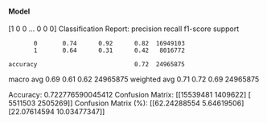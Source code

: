 #### Model
[1 0 0 ... 0 0 0]
Classification Report:
              precision    recall  f1-score   support

           0       0.74      0.92      0.82  16949103
           1       0.64      0.31      0.42   8016772

    accuracy                           0.72  24965875
   macro avg       0.69      0.61      0.62  24965875
weighted avg       0.71      0.72      0.69  24965875

Accuracy: 0.722776590045412
Confusion Matrix:
[[15539481  1409622]
 [ 5511503  2505269]]
Confusion Matrix (%):
[[62.24288554  5.64619506]
 [22.07614594 10.03477347]]
